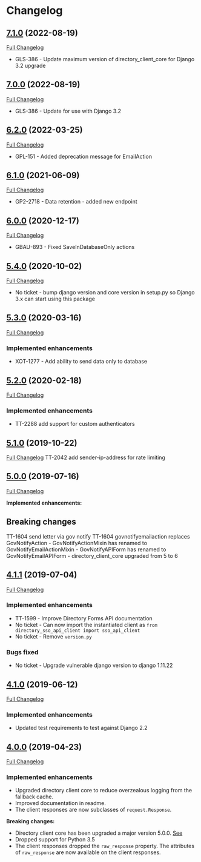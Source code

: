 # Changelog

## [7.1.0](https://pypi.org/project/directory-forms-api-client/7.1.0/) (2022-08-19)
[Full Changelog](https://github.com/uktrade/directory-sso-api-client/releases/tag/v7.1.0)
- GLS-386 - Update maximum version of directory_client_core for Django 3.2 upgrade

## [7.0.0](https://pypi.org/project/directory-forms-api-client/7.0.0/) (2022-08-19)
[Full Changelog](https://github.com/uktrade/directory-sso-api-client/releases/tag/v7.0.0)
- GLS-386 - Update for use with Django 3.2

## [6.2.0](https://pypi.org/project/directory-forms-api-client/6.2.0/) (2022-03-25)
[Full Changelog](https://github.com/uktrade/directory-forms-api-client/pull/36/files)
- GPL-151 - Added deprecation message for EmailAction

## [6.1.0](https://pypi.org/project/directory-forms-api-client/6.1.0/) (2021-06-09)
[Full Changelog](https://github.com/uktrade/directory-forms-api-client/pull/34/files)
- GP2-2718 - Data retention - added new endpoint

## [6.0.0](https://pypi.org/project/directory-forms-api-client/6.0.0/) (2020-12-17)
[Full Changelog](https://github.com/uktrade/directory-forms-api-client/pull/31/files)
- GBAU-893 - Fixed SaveInDatabaseOnly actions


## [5.4.0](https://pypi.org/project/directory-forms-api-client/5.4.0/) (2020-10-02)
[Full Changelog](https://github.com/uktrade/directory-forms-api-client/pull/30/files)
- No ticket - bump django version and core version in setup.py so Django 3.x can start using this package


## [5.3.0](https://pypi.org/project/directory-forms-api-client/5.3.0/) (2020-03-16)
[Full Changelog](https://github.com/uktrade/directory-forms-api-client/pull/28/files)

### Implemented enhancements

* XOT-1277 - Add ability to send data only to database


## [5.2.0](https://pypi.org/project/directory-forms-api-client/5.2.0/) (2020-02-18)
[Full Changelog](https://github.com/uktrade/directory-forms-api-client/pull/27/files)

### Implemented enhancements

* TT-2288 add support for custom authenticators

## [5.1.0](https://pypi.org/project/directory-forms-api-client/5.1.0/) (2019-10-22)
[Full Changelog](https://github.com/uktrade/directory-forms-api-client/pull/26/files)
TT-2042 add sender-ip-address for rate limiting

## [5.0.0](https://pypi.org/project/directory-forms-api-client/5.0.0/) (2019-07-16)
[Full Changelog](https://github.com/uktrade/directory-forms-api-client/pull/25/files)

**Implemented enhancements:**

## Breaking changes
TT-1604 send letter via gov notify
TT-1604 govnotifyemailaction replaces GovNotifyAction
    - GovNotifyActionMixin has renamed to GovNotifyEmailActionMixin
    - GovNotifyAPIForm has renamed to GovNotifyEmailAPIForm
    - directory_client_core upgraded from 5 to 6

## [4.1.1](https://pypi.org/project/directory-forms-api-client/4.1.1/) (2019-07-04)
[Full Changelog](https://github.com/uktrade/directory-forms-api-client/pull/22/files)

### Implemented enhancements
- TT-1599 - Improve Directory Forms API documentation
- No ticket - Can now import the instantiated client as `from directory_sso_api_client import sso_api_client`
- No ticket - Remove `version.py`

### Bugs fixed
- No ticket - Upgrade vulnerable django version to django 1.11.22

## [4.1.0](https://pypi.org/project/directory-forms-api-client/4.1.0/) (2019-06-12)
[Full Changelog](https://github.com/uktrade/directory-forms-api-client/pull/21/files)

### Implemented enhancements
- Updated test requirements to test against Django 2.2

## [4.0.0](https://pypi.org/project/directory-forms-api-client/4.0.0/) (2019-04-23)
[Full Changelog](https://github.com/uktrade/directory-forms-api-client/pull/20/files)

### Implemented enhancements
- Upgraded directory client core to reduce overzealous logging from the fallback cache.
- Improved documentation in readme.
- The client responses are now subclasses of `request.Response`.

**Breaking changes:**

- Directory client core has been upgraded a major version 5.0.0. [See](https://github.com/uktrade/directory-client-core/pull/16)
- Dropped support for Python 3.5
- The client responses dropped the `raw_response` property. The attributes of `raw_response` are now available on the client responses.
